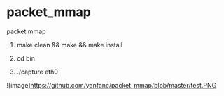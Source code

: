 # packet_mmap
packet mmap

1. make clean && make && make install

2. cd bin

3. ./capture eth0

![image]https://github.com/yanfanc/packet_mmap/blob/master/test.PNG

